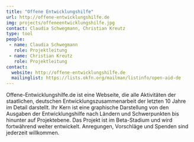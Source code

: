 ```yaml
---
title: "Offene Entwicklungshilfe"
url: http://offene-entwicklungshilfe.de
img: projects/offeneentwicklungshilfe.jpg
contact: Claudia Schwegmann, Christian Kreutz
type: tool
people:
 - name: Claudia Schwegmann
   role: Projektleitung
 - name: Christian Kreutz
   role: Projektleitung
contact:
  website: http://offene-entwicklungshilfe.de
  mailinglist: https://lists.okfn.org/mailman/listinfo/open-aid-de
---
```


Offene-Entwicklungshilfe.de ist eine Webseite, die alle Aktivitäten der staatlichen, deutschen Entwicklungszusammenarbeit der letzten 10 Jahre im Detail darstellt. Ihr Kern ist eine graphische Darstellung von den Ausgaben der Entwicklungshilfe nach Ländern und Schwerpunkten bis hinunter auf Projektebene. Das Projekt ist im Beta-Stadium und wird fortwährend weiter entwickelt. Anregungen, Vorschläge und Spenden sind jederzeit willkommen.
